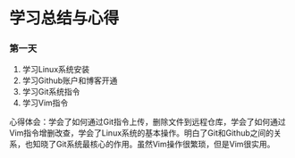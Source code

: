# 学习总结与心得

### 第一天

1. 学习Linux系统安装
2. 学习Github账户和博客开通
3. 学习Git系统指令
4. 学习Vim指令

心得体会：学会了如何通过Git指令上传，删除文件到远程仓库，学会了如何通过Vim指令增删改查，学会了Linux系统的基本操作。明白了Git和Github之间的关系，也知晓了Git系统最核心的作用。虽然Vim操作很繁琐，但是Vim很实用。

